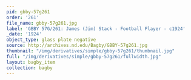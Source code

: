 ```yaml
---
pid: gbby-57g261
order: '261'
file_name: gbby-57g261.jpg
label: 'GBBY 57G/261: James (Jim) Stack - Football Player - c1924'
_date: '1924'
object_type: glass plate negative
source: http://archives.nd.edu/Bagby/GBBY-57g261.jpg
thumbnail: "/img/derivatives/simple/gbby-57g261/thumbnail.jpg"
full: "/img/derivatives/simple/gbby-57g261/fullwidth.jpg"
layout: bagby_item
collection: bagby
---
```

